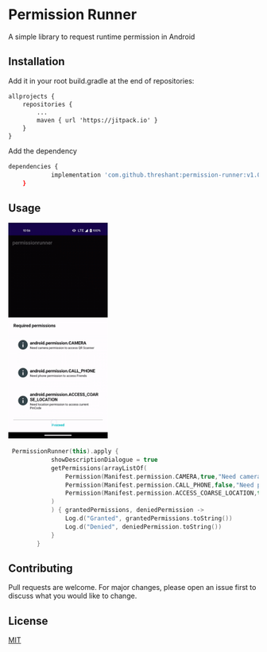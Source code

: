 # Permission Runner

A simple library to request runtime permission in Android

## Installation

Add it in your root build.gradle at the end of repositories:

	allprojects {
		repositories {
			...
			maven { url 'https://jitpack.io' }
		}
	}
 
 Add the dependency

```bash
dependencies {
	        implementation 'com.github.threshant:permission-runner:v1.0.0'
	}
```

## Usage

<img src="https://github.com/threshant/permission-runner/blob/master/explainer.gif" width="200">


```kotlin
 PermissionRunner(this).apply {
            showDescriptionDialogue = true
            getPermissions(arrayListOf(
                Permission(Manifest.permission.CAMERA,true,"Need camera permission to access QR Scanner"),
                Permission(Manifest.permission.CALL_PHONE,false,"Need phone permission to access Friends"),
                Permission(Manifest.permission.ACCESS_COARSE_LOCATION,true,"Need location permission to access current PinCode"),
            )
            ) { grantedPermissions, deniedPermission ->
                Log.d("Granted", grantedPermissions.toString())
                Log.d("Denied", deniedPermission.toString())
            }
        }
```

## Contributing

Pull requests are welcome. For major changes, please open an issue first
to discuss what you would like to change.

## License

[MIT](https://choosealicense.com/licenses/mit/)
